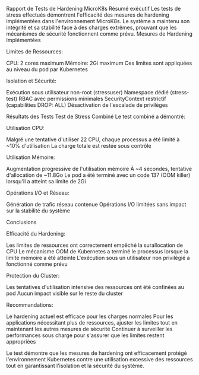 Rapport de Tests de Hardening MicroK8s
Résumé exécutif
Les tests de stress effectués démontrent l'efficacité des mesures de hardening implémentées dans l'environnement MicroK8s. Le système a maintenu son intégrité et sa stabilité face à des charges extrêmes, prouvant que les mécanismes de sécurité fonctionnent comme prévu.
Mesures de Hardening Implémentées

Limites de Ressources:

CPU: 2 cores maximum
Mémoire: 2Gi maximum
Ces limites sont appliquées au niveau du pod par Kubernetes


Isolation et Sécurité:

Exécution sous utilisateur non-root (stressuser)
Namespace dédié (stress-test)
RBAC avec permissions minimales
SecurityContext restrictif (capabilities DROP: ALL)
Désactivation de l'escalade de privilèges



Résultats des Tests
Test de Stress Combiné
Le test combiné a démontré:

Utilisation CPU:

Malgré une tentative d'utiliser 22 CPU, chaque processus a été limité à ~10% d'utilisation
La charge totale est restée sous contrôle


Utilisation Mémoire:

Augmentation progressive de l'utilisation mémoire
À ~4 secondes, tentative d'allocation de ~11.8Go
Le pod a été terminé avec un code 137 (OOM killer) lorsqu'il a atteint sa limite de 2Gi


Opérations I/O et Réseau:

Génération de trafic réseau contenue
Opérations I/O limitées sans impact sur la stabilité du système



Conclusions

Efficacité du Hardening:

Les limites de ressources ont correctement empêché la surallocation de CPU
Le mécanisme OOM de Kubernetes a terminé le processus lorsque la limite mémoire a été atteinte
L'exécution sous un utilisateur non privilégié a fonctionné comme prévu


Protection du Cluster:

Les tentatives d'utilisation intensive des ressources ont été confinées au pod
Aucun impact visible sur le reste du cluster


Recommandations:

Le hardening actuel est efficace pour les charges normales
Pour les applications nécessitant plus de ressources, ajuster les limites tout en maintenant les autres mesures de sécurité
Continuer à surveiller les performances sous charge pour s'assurer que les limites restent appropriées



Le test démontre que les mesures de hardening ont efficacement protégé l'environnement Kubernetes contre une utilisation excessive des ressources tout en garantissant l'isolation et la sécurité du système.